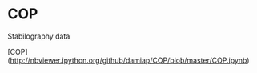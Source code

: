 COP
===
Stabilography data

[COP] (http://nbviewer.ipython.org/github/damiap/COP/blob/master/COP.ipynb)

